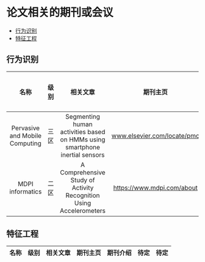 
# 论文相关的期刊或会议

* [行为识别](#行为识别)
* [特征工程](#特征工程)

## 行为识别

| 名称 | 级别 | 相关文章| 期刊主页 | 期刊介绍 | 其他相关介绍 | 待定| 
| :--------: | :---------: | :---------: | :---------: | :---------: | :---------:| :---------: | 
| Pervasive and Mobile Computing | 三区 | Segmenting human activities based on HMMs using smartphone inertial sensors | www.elsevier.com/locate/pmc | 暂无 | http://www.letpub.com.cn/index.php?journalid=8947&page=journalapp&view=detail | 待定 | 
| MDPI informatics| 二区 | A Comprehensive Study of Activity Recognition Using Accelerometers| https://www.mdpi.com/about | 暂无 | https://www.mdpi.com/2227-9709/5/2/27/htm||


## 特征工程
| 名称 | 级别 | 相关文章| 期刊主页 | 期刊介绍 | 待定 | 待定| 
| :--------: | :---------: | :---------: | :---------: | :---------: | :---------:| :---------: | 
